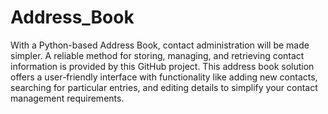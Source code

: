 # Address_Book
With a Python-based Address Book, contact administration will be made simpler. A reliable method for storing, managing, and retrieving contact information is provided by this GitHub project. This address book solution offers a user-friendly interface with functionality like adding new contacts, searching for particular entries, and editing details to simplify your contact management requirements.
